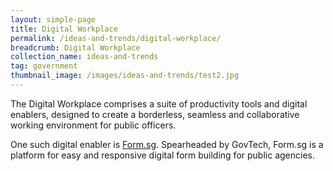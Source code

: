 ```yaml
---
layout: simple-page
title: Digital Workplace
permalink: /ideas-and-trends/digital-workplace/
breadcrumb: Digital Workplace
collection_name: ideas-and-trends
tag: government
thumbnail_image: /images/ideas-and-trends/test2.jpg
---
```


The Digital Workplace comprises a suite of productivity tools and digital enablers, designed to create a borderless, seamless and collaborative working environment for public officers.
 
One such digital enabler is [Form.sg](https://form.gov.sg/#!/). Spearheaded by GovTech, Form.sg is a platform for easy and responsive digital form building for public agencies.
 
